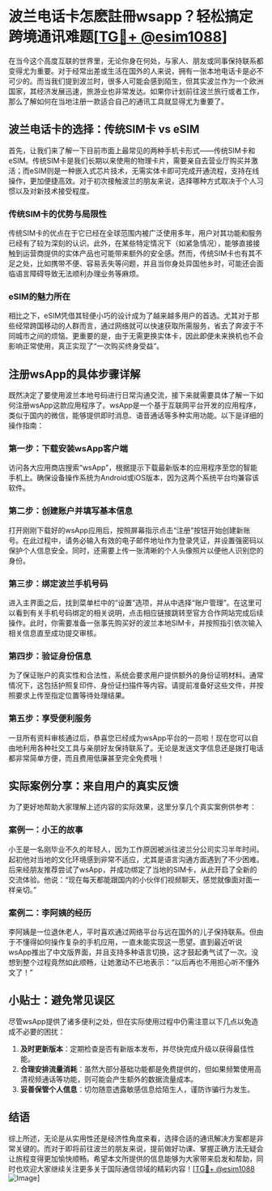 # 波兰电话卡怎麽註冊wsapp？轻松搞定跨境通讯难题[[TG💪+ @esim1088](https://t.me/s/esim1088)]

在当今这个高度互联的世界里，无论你身在何处，与家人、朋友或同事保持联系都变得尤为重要。对于经常出差或生活在国外的人来说，拥有一张本地电话卡是必不可少的。而当我们提到波兰时，很多人可能会感到陌生，但其实波兰作为一个欧洲国家，其经济发展迅速，旅游业也非常发达。如果你计划前往波兰旅行或者工作，那么了解如何在当地注册一款适合自己的通讯工具就显得尤为重要了。

## 波兰电话卡的选择：传统SIM卡 vs eSIM

首先，让我们来了解一下目前市面上最常见的两种手机卡形式——传统SIM卡和eSIM。传统SIM卡是我们长期以来使用的物理卡片，需要亲自去营业厅购买并激活；而eSIM则是一种嵌入式芯片技术，无需实体卡即可完成开通流程，支持在线操作，更加便捷高效。对于初次接触波兰的朋友来说，选择哪种方式取决于个人习惯以及对新技术接受程度。

### 传统SIM卡的优势与局限性

传统SIM卡的优点在于它已经在全球范围内被广泛使用多年，用户对其功能和服务已经有了较为深刻的认识。此外，在某些特定情况下（如紧急情况），能够直接接触到运营商提供的实体产品也可能带来额外的安全感。然而，传统SIM卡也有其不足之处，比如携带不便、容易丢失等问题，并且当你身处异国他乡时，可能还会面临语言障碍导致无法顺利办理业务等麻烦。

### eSIM的魅力所在

相比之下，eSIM凭借其轻便小巧的设计成为了越来越多用户的首选。尤其对于那些经常跨国移动的人群而言，通过网络就可以快速获取所需服务，省去了奔波于不同城市之间的烦恼。更重要的是，由于无需更换实体卡，因此即便未来换机也不会影响正常使用，真正实现了“一次购买终身受益”。

## 注册wsApp的具体步骤详解

既然决定了要使用波兰本地号码进行日常沟通交流，接下来就需要具体了解一下如何注册wsApp这款应用程序了。wsApp是一个基于互联网平台开发的应用程序，类似于国内的微信，能够提供即时消息、语音通话等多种实用功能。以下是详细的操作指南：

### 第一步：下载安装wsApp客户端

访问各大应用商店搜索“wsApp”，根据提示下载最新版本的应用程序至您的智能手机上。确保设备操作系统为Android或iOS版本，因为这两个系统平台均兼容该软件。

### 第二步：创建账户并填写基本信息

打开刚刚下载好的wsApp应用后，按照屏幕指示点击“注册”按钮开始创建新账号。在此过程中，请务必输入有效的电子邮件地址作为登录凭证，并设置强密码以保护个人信息安全。同时，还需要上传一张清晰的个人头像照片以便他人识别您的身份。

### 第三步：绑定波兰手机号码

进入主界面之后，找到菜单栏中的“设置”选项，并从中选择“账户管理”。在这里可以看到有关手机号码绑定的相关说明，点击相应链接跳转至官方合作网站完成后续操作。此时，你需要准备一张事先购买好的波兰本地SIM卡，并按照指引依次输入相关信息直至成功提交审核。

### 第四步：验证身份信息

为了保证账户的真实性和合法性，系统会要求用户提供额外的身份证明材料。通常情况下，这包括护照复印件、身份证扫描件等内容。请提前准备好这些文件，并按照要求上传至指定位置等待处理结果。

### 第五步：享受便利服务

一旦所有资料审核通过后，恭喜您已经成为wsApp平台的一员啦！现在您可以自由地利用各种社交工具与亲朋好友保持联系了。无论是发送文字信息还是拨打电话都非常简单方便，而且费用低廉甚至完全免费哦！

## 实际案例分享：来自用户的真实反馈

为了更好地帮助大家理解上述内容的实际效果，这里分享几个真实案例供参考：

### 案例一：小王的故事

小王是一名刚毕业不久的年轻人，因为工作原因被派往波兰分公司实习半年时间。起初他对当地的文化环境感到非常不适应，尤其是语言沟通方面遇到了不少困难。后来经朋友推荐尝试了wsApp，并成功绑定了当地的SIM卡，从此开启了全新的交流体验。他说：“现在每天都能跟国内的小伙伴们视频聊天，感觉就像面对面一样亲切。”

### 案例二：李阿姨的经历

李阿姨是一位退休老人，平时喜欢通过网络平台与远在国外的儿子保持联系。但由于不懂得如何操作复杂的手机应用，一直未能实现这一愿望。直到最近听说wsApp推出了中文版界面，并且支持多种语言切换，这才鼓起勇气试了一次。没想到整个过程竟然如此顺畅，让她激动不已地表示：“以后再也不用担心听不懂外文了！”

## 小贴士：避免常见误区

尽管wsApp提供了诸多便利之处，但在实际使用过程中仍需注意以下几点以免造成不必要的困扰：

1. **及时更新版本**：定期检查是否有新版本发布，并尽快完成升级以获得最佳性能。
2. **合理安排流量消耗**：虽然大部分基础功能都是免费提供的，但如果频繁使用高清视频通话等功能，则可能会产生额外的数据流量成本。
3. **妥善保管个人信息**：切勿随意透露敏感信息给陌生人，谨防诈骗行为发生。

## 结语

综上所述，无论是从实用性还是经济性角度来看，选择合适的通讯解决方案都是非常关键的。而对于即将前往波兰的朋友来说，提前做好功课、掌握正确方法无疑会让旅程变得更加愉快顺畅。希望本文所提供的信息能够为大家带来启发和帮助，同时也欢迎大家继续关注更多关于国际通信领域的精彩内容！[[TG💪+ @esim1088](https://t.me/s/esim1088) ![Image](https://i.postimg.cc/4NQfJmqS/Snipaste-2025-05-13-00-14-12.png)]